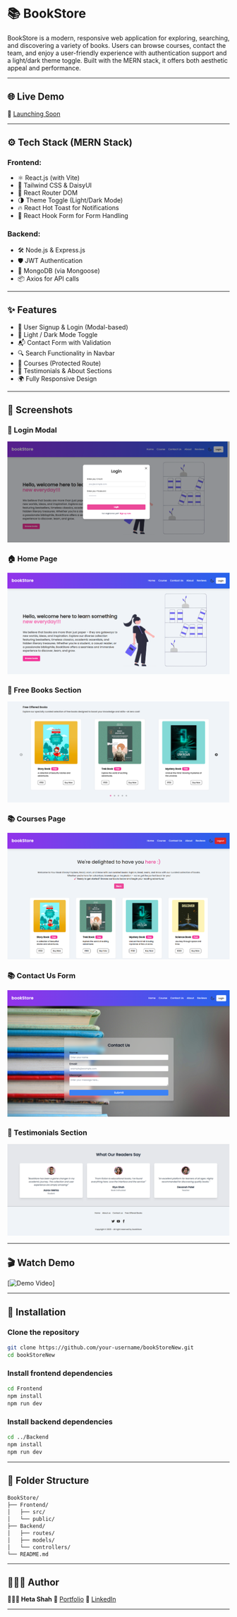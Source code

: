 # 📚 BookStore

BookStore is a modern, responsive web application for exploring, searching, and discovering a variety of books. Users can browse courses, contact the team, and enjoy a user-friendly experience with authentication support and a light/dark theme toggle. 
Built with the MERN stack, it offers both aesthetic appeal and performance.

---

## 🌐 Live Demo

🚀 [Launching Soon]()

---

## ⚙️ Tech Stack (MERN Stack)

### Frontend:
- ⚛️ React.js (with Vite)
- 💅 Tailwind CSS & DaisyUI
- 🔄 React Router DOM
- 🌗 Theme Toggle (Light/Dark Mode)
- 🔥 React Hot Toast for Notifications
- 🎯 React Hook Form for Form Handling

### Backend:
- 🛠️ Node.js & Express.js
- 🛡️ JWT Authentication
- 🧠 MongoDB (via Mongoose)
- 📦 Axios for API calls

---

## ✨ Features

- 🔐 User Signup & Login (Modal-based)
- 🎨 Light / Dark Mode Toggle
- 📬 Contact Form with Validation
- 🔍 Search Functionality in Navbar
- 📖 Courses (Protected Route)
- 🧾 Testimonials & About Sections
- 🌍 Fully Responsive Design

---

## 📸 Screenshots

### 🔐 Login Modal
![Login Modal](./Frontend/public/login.png)

### 🏠 Home Page
![Home Page](./Frontend/public/home.png)

### 📖 Free Books Section
![Free Books Section](./Frontend/public/freeBooks.png)

### 📚 Courses Page
![Courses](./Frontend/public/books.png)

### 📚 Contact Us Form
![Contact Us](./Frontend/public/contactForm.png)

### 📖 Testimonials Section
![Testimonials Section](./Frontend/public/reviews.png)

---

## 🎬 Watch Demo

[![Demo Video](https://youtu.be/ow_3xM8kAgk?si=jB04t1MPlp1CWx3q)]

---

## 🚀 Installation

### Clone the repository  
```bash
git clone https://github.com/your-username/bookStoreNew.git
cd bookStoreNew
````

### Install frontend dependencies

```bash
cd Frontend
npm install
npm run dev
```

### Install backend dependencies

```bash
cd ../Backend
npm install
npm run dev
```

---

## 📂 Folder Structure

```
BookStore/
├── Frontend/
│   ├── src/
│   └── public/
├── Backend/
│   ├── routes/
│   ├── models/
│   └── controllers/
└── README.md
```

---

## 🙋🏻‍♀️ Author

**👩🏻‍💻 Heta Shah**
📎 [Portfolio](https://hetashah30.github.io/MyPortfolio)
🔗 [LinkedIn](https://www.linkedin.com/in/heta-shah30/)

---
